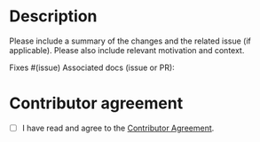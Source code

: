 # Description

Please include a summary of the changes and the related issue (if applicable).
Please also include relevant motivation and context.

Fixes #(issue)
Associated docs (issue or PR):

# Contributor agreement

- [ ] I have read and agree to the [Contributor Agreement](https://github.com/kuzudb/lbug/blob/master/CLA.md).
